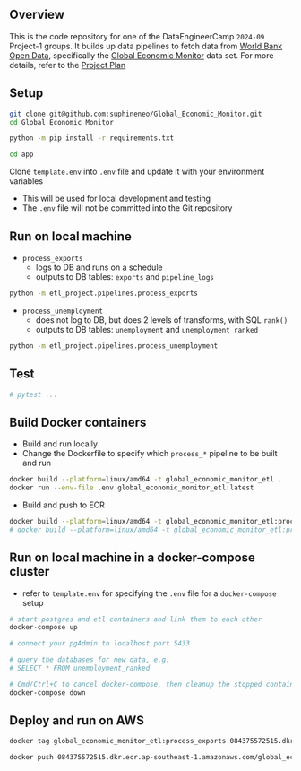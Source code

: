 ## Overview

This is the code repository for one of the DataEngineerCamp `2024-09` Project-1 groups. It builds up data pipelines to fetch data from [World Bank Open Data](https://data.worldbank.org/), specifically the [Global Economic Monitor](https://datacatalog.worldbank.org/search/dataset/0037798/Global-Economic-Monitor) data set.
For more details, refer to the [Project Plan](Project_Template.md)

## Setup

```bash
git clone git@github.com:suphineneo/Global_Economic_Monitor.git
cd Global_Economic_Monitor

python -m pip install -r requirements.txt

cd app
```

Clone `template.env` into `.env` file and update it with your environment variables
- This will be used for local development and testing
- The `.env` file will not be committed into the Git repository


## Run on local machine
- `process_exports`
  - logs to DB and runs on a schedule
  - outputs to DB tables: `exports` and `pipeline_logs`
```bash
python -m etl_project.pipelines.process_exports
```

- `process_unemployment`
  - does not log to DB, but does 2 levels of transforms, with SQL `rank()`
  - outputs to DB tables: `unemployment` and `unemployment_ranked`
```bash
python -m etl_project.pipelines.process_unemployment
```


## Test
```bash
# pytest ...
```


## Build Docker containers
- Build and run locally
- Change the Dockerfile to specify which `process_*` pipeline to be built and run
```bash
docker build --platform=linux/amd64 -t global_economic_monitor_etl .
docker run --env-file .env global_economic_monitor_etl:latest
```

- Build and push to ECR
```bash
docker build --platform=linux/amd64 -t global_economic_monitor_etl:process_exports .
# docker build --platform=linux/amd64 -t global_economic_monitor_etl:process_unemployment .
```


## Run on local machine in a docker-compose cluster
- refer to `template.env` for specifying the `.env` file for a `docker-compose` setup
```bash
# start postgres and etl containers and link them to each other
docker-compose up

# connect your pgAdmin to localhost port 5433

# query the databases for new data, e.g.
# SELECT * FROM unemployment_ranked

# Cmd/Ctrl+C to cancel docker-compose, then cleanup the stopped containers
docker-compose down
```


## Deploy and run on AWS
```bash
docker tag global_economic_monitor_etl:process_exports 084375572515.dkr.ecr.ap-southeast-1.amazonaws.com/global_economic_monitor_etl:process_exports

docker push 084375572515.dkr.ecr.ap-southeast-1.amazonaws.com/global_economic_monitor_etl:process_exports
```

